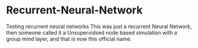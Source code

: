 # Recurrent-Neural-Network
Testing recurrent neural networks
This was just a recurrent Neural Network, then someone called it a Unsupervidsed node based simulation with a group mind layer, and that is now this official name.

